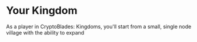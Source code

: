 # Your Kingdom

As a player in CryptoBlades: Kingdoms, you'll start from a small, single node village with the ability to expand 

